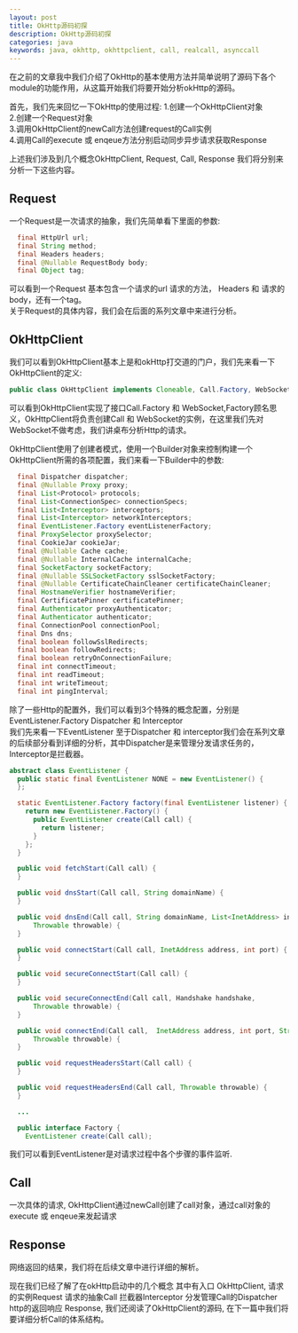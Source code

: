 ```yaml
---
layout: post
title: OkHttp源码初探
description: OkHttp源码初探
categories: java
keywords: java, okhttp, okhttpclient, call, realcall, asynccall
---
```

在之前的文章我中我们介绍了OkHttp的基本使用方法并简单说明了源码下各个module的功能作用，从这篇开始我们将要开始分析okHttp的源码。  

首先，我们先来回忆一下OkHttp的使用过程: 
1.创建一个OkHttpClient对象  
2.创建一个Request对象  
3.调用OkHttpClient的newCall方法创建request的Call实例  
4.调用Call的execute 或 enqeue方法分别启动同步异步请求获取Response  

上述我们涉及到几个概念OkHttpClient, Request, Call, Response 我们将分别来分析一下这些内容。  

## Request
一个Request是一次请求的抽象，我们先简单看下里面的参数:  

```java
  final HttpUrl url;
  final String method;
  final Headers headers;
  final @Nullable RequestBody body;
  final Object tag;
```
可以看到一个Request 基本包含一个请求的url 请求的方法， Headers 和 请求的body，还有一个tag。  
关于Request的具体内容，我们会在后面的系列文章中来进行分析。   

## OkHttpClient  
我们可以看到OkHttpClient基本上是和okHttp打交道的门户，我们先来看一下OkHttpClient的定义:  

```java
public class OkHttpClient implements Cloneable, Call.Factory, WebSocket.Factory
```
可以看到OkHttpClient实现了接口Call.Factory 和 WebSocket,Factory顾名思义，OkHttpClient将负责创建Call 和 WebSocket的实例，在这里我们先对WebSocket不做考虑，我们讲桌布分析Http的请求。  

OkHttpClient使用了创建者模式，使用一个Builder对象来控制构建一个OkHttpClient所需的各项配置，我们来看一下Builder中的参数:  

```java
  final Dispatcher dispatcher;
  final @Nullable Proxy proxy;
  final List<Protocol> protocols;
  final List<ConnectionSpec> connectionSpecs;
  final List<Interceptor> interceptors;
  final List<Interceptor> networkInterceptors;
  final EventListener.Factory eventListenerFactory;
  final ProxySelector proxySelector;
  final CookieJar cookieJar;
  final @Nullable Cache cache;
  final @Nullable InternalCache internalCache;
  final SocketFactory socketFactory;
  final @Nullable SSLSocketFactory sslSocketFactory;
  final @Nullable CertificateChainCleaner certificateChainCleaner;
  final HostnameVerifier hostnameVerifier;
  final CertificatePinner certificatePinner;
  final Authenticator proxyAuthenticator;
  final Authenticator authenticator;
  final ConnectionPool connectionPool;
  final Dns dns;
  final boolean followSslRedirects;
  final boolean followRedirects;
  final boolean retryOnConnectionFailure;
  final int connectTimeout;
  final int readTimeout;
  final int writeTimeout;
  final int pingInterval;
```
除了一些Http的配置外，我们可以看到3个特殊的概念配置，分别是EventListener.Factory Dispatcher 和 Interceptor  
我们先来看一下EventListener 至于Dispatcher 和 interceptor我们会在系列文章的后续部分看到详细的分析，其中Dispatcher是来管理分发请求任务的，Interceptor是拦截器。  

```java
abstract class EventListener {
  public static final EventListener NONE = new EventListener() {
  };

  static EventListener.Factory factory(final EventListener listener) {
    return new EventListener.Factory() {
      public EventListener create(Call call) {
        return listener;
      }
    };
  }

  public void fetchStart(Call call) {
  }

  public void dnsStart(Call call, String domainName) {
  }

  public void dnsEnd(Call call, String domainName, List<InetAddress> inetAddressList,
      Throwable throwable) {
  }

  public void connectStart(Call call, InetAddress address, int port) {
  }

  public void secureConnectStart(Call call) {
  }

  public void secureConnectEnd(Call call, Handshake handshake,
      Throwable throwable) {
  }

  public void connectEnd(Call call,  InetAddress address, int port, String protocol,
      Throwable throwable) {
  }

  public void requestHeadersStart(Call call) {
  }

  public void requestHeadersEnd(Call call, Throwable throwable) {
  }

  ...

  public interface Factory {
    EventListener create(Call call);
```
我们可以看到EventListener是对请求过程中各个步骤的事件监听.  

## Call
一次具体的请求, OkHttpClient通过newCall创建了call对象，通过call对象的execute 或 enqeue来发起请求  

## Response
网络返回的结果，我们将在后续文章中进行详细的解析。  

现在我们已经了解了在okHttp启动中的几个概念 其中有入口 OkHttpClient, 请求的实例Request 请求的抽象Call 拦截器Interceptor 分发管理Call的Dispatcher http的返回响应 Response, 我们还阅读了OkHttpClient的源码, 在下一篇中我们将要详细分析Call的体系结构。  

